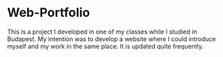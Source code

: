 # Web-Portfolio
This is a project I developed in one of my classes while I studied in Budapest. My intention was to develop a website where I could introduce myself and my work in the same place. It is updated quite frequently.
